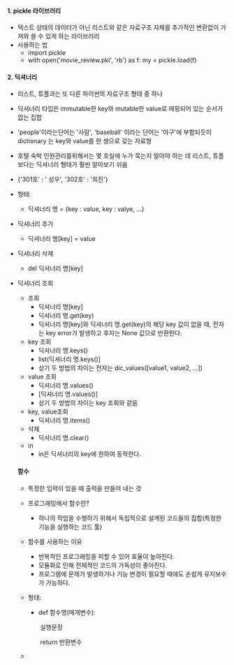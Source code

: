 #### 1. pickle 라이브러리

+ 텍스트 상태의 데이터가 아닌 리스트와 같은 자료구조 자체를 추가적인 변환없이 가져와 쓸 수 있게 하는 라이브러리
+ 사용하는 법
  + import pickle
  + with open('movie_review.pkl', 'rb') as f:
        my = pickle.load(f)



#### 2. 딕셔너리

+ 리스트, 튜플과는 또 다른 파이썬의 자료구조 형태 중 하나

+ 딕셔너리 타입은 immutable한 key와 mutable한 value로 매핑되어 있는 순서가 없는 집합

+ 'people'이라는단어는 '사람', 'baseball' 이라는 단어는 '야구'에 부합되듯이 dictionary 는 key와 value를 한 쌍으로 갖는 자료형

+ 호텔 숙박 인원관리를위해서는 몇 호실에 누가 묵는지 알아야 하는 데 리스트, 튜플보다는 딕셔너리 형태가 훨씬 알아보기 쉬움

+ {'301호' : ' 성우', '302호' : '희진'}

+ 형태:

  + 딕셔너리 명 = {key : value, key : valye, ...}

+ 딕셔너리 추가

  + 딕셔너리 명[key] = value

+ 딕셔너리 삭제

  + del 딕셔너리 명[key]

+ 딕셔너리 조회

  + 조회
    + 딕셔너리 명[key]
    + 딕셔너리 명.get(key)
    + 딕셔너리 명[key]와 딕셔너리 명.get(key)의 해당 key 값이 없을 때, 전자는 key error가 발생하고 후자는 None 값으로 반환한다.
  + key 조회
    + 딕셔너리 명.keys()
    + list(딕셔너리 명.keys()]
    + 상기 두 방법의 차이는 전자는 dic_values([value1, value2, ...])
  + value 조회
    + 딕셔너리 명.values()
    + [딕셔너리 명.values()]
    + 상기 두 방법의 차이는 key 조회와 같음
  + key, value조회
    + 딕셔너리 명.items()
  + 삭제
    + 딕셔너리 명.clear()
  + in
    + in은 딕셔너리의 key에 한하여 동작한다.

  #### 함수

  + 특정한 입력이 있을 때 출력을 만들어 내는 것

  + 프로그래밍에서 함수란?

    + 하나의 작업을 수행하기 위해서 독립적으로 설계된 코드들의 집합(특정한 기능을 실행하는 코드 툴)

  + 함수를 사용하는 이유

    + 반복적인 프로그래밍을 피할 수 있어 효율이 높아진다.
    + 모듈화로 인해 전체적인 코드의 가독성이 좋아진다.
    + 프로그램에 문제가 발생하거나 기능 변경이 필요할 때에도 손쉽게 유지보수가 가능하다.

  + 형태:

    + def 함수명(매개변수):

      ​	실행문장

      ​	return 반환변수

  + 